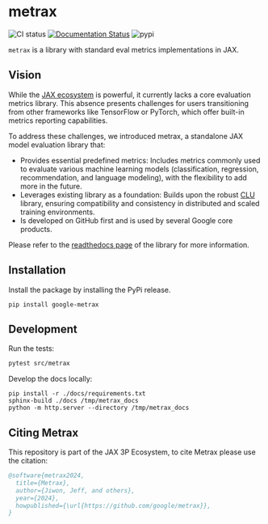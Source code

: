 # metrax

![CI status](https://github.com/google/metrax/actions/workflows/ci.yml/badge.svg?branch=main)
[![Documentation Status](https://app.readthedocs.org/projects/metrax/badge/?version=latest)](http://metrax.readthedocs.io)
![pypi](https://img.shields.io/pypi/v/google-metrax)

`metrax` is a library with standard eval metrics implementations in JAX.

## Vision

While the [JAX ecosystem](https://docs.jax.dev/en/latest/) is powerful, it currently lacks a core evaluation metrics library. This absence presents challenges for users transitioning from other frameworks like TensorFlow or PyTorch, which offer built-in metrics reporting capabilities.

To address these challenges, we introduced metrax, a standalone JAX model evaluation library that:
*   Provides essential predefined metrics: Includes metrics commonly used to evaluate various machine learning models (classification, regression, recommendation, and language modeling), with the flexibility to add more in the future.
*   Leverages existing library as a foundation: Builds upon the robust [CLU](https://github.com/google/CommonLoopUtils) library, ensuring compatibility and consistency in distributed and scaled training environments.
*   Is developed on GitHub first and is used by several Google core products.

Please refer to the [readthedocs page](http://metrax.readthedocs.io/) of the library for more information.

## Installation

Install the package by installing the PyPi release.

```
pip install google-metrax
```

## Development

Run the tests:

```sh
pytest src/metrax
```

Develop the docs locally:

```
pip install -r ./docs/requirements.txt
sphinx-build ./docs /tmp/metrax_docs
python -m http.server --directory /tmp/metrax_docs
```

## Citing Metrax

This repository is part of the JAX 3P Ecosystem, to cite Metrax please use the citation:

```bibtex
@software{metrax2024,
  title={Metrax},
  author={Jiwon, Jeff, and others},
  year={2024},
  howpublished={\url{https://github.com/google/metrax}},
}
```
